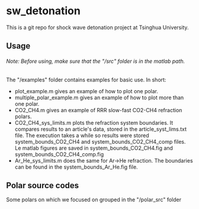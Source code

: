 # sw_detonation
This is a git repo for shock wave detonation project at Tsinghua University.


## Usage
###### Note: Before using, make sure that the "/src" folder is in the matlab path.
The "/examples" folder contains examples for basic use. In short:

  - plot_example.m gives an example of how to plot one polar.
  - multiple_polar_example.m gives an example of how to plot more than one polar.
  - CO2_CH4.m gives an example of RRR slow-fast CO2-CH4 refraction polars.
  - CO2_CH4_sys_limits.m plots the refraction system boundaries. It compares results to an article's data, stored in the article_syst_lims.txt file. The execution takes a while so results were stored system_bounds_CO2_CH4 and system_bounds_CO2_CH4_comp files. Le matlab figures are saved in system_bounds_CO2_CH4.fig and system_bounds_CO2_CH4_comp.fig
  - Ar_He_sys_limits.m does the same for Ar->He refraction. The boundaries can be found in the system_bounds_Ar_He.fig file.

## Polar source codes
Some polars on which we focused on grouped in the "/polar_src" folder
